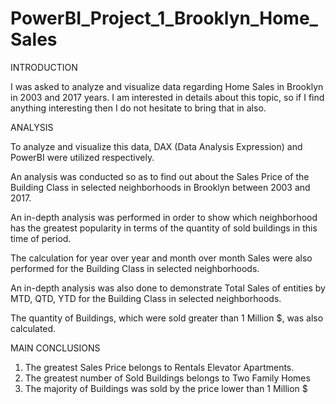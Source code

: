 # PowerBI_Project_1_Brooklyn_Home_Sales

INTRODUCTION

I was asked to analyze and visualize data regarding Home Sales in Brooklyn in 2003 and 2017 years. 
I am interested in details about this topic, so if I find anything interesting then I do not hesitate to bring that in also. 

ANALYSIS

To analyze and visualize this data, DAX (Data Analysis Expression) and PowerBI were utilized respectively.

An analysis was conducted so as to find out about the Sales Price of the Building Class in selected neighborhoods in Brooklyn between 2003 and 2017. 

An in-depth analysis was performed in order to show which neighborhood has the greatest popularity in terms of the quantity of sold buildings in this time of period.

The calculation for year over year and month over month Sales were also performed for the Building Class in selected neighborhoods. 

An in-depth analysis was also done to demonstrate Total Sales of entities by MTD, QTD, YTD for the Building Class in selected neighborhoods.

The quantity of Buildings, which were sold greater than 1 Million $, was also calculated.

MAIN CONCLUSIONS

1.	The greatest Sales Price belongs to Rentals Elevator Apartments.
2.	The greatest number of Sold Buildings belongs to Two Family Homes
3.	The majority of Buildings was sold by the price lower than 1 Million $

